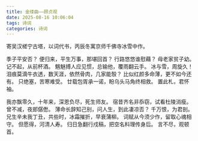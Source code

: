 ```yaml
---
title: 金缕曲——顾贞观
date: 2025-08-16 10:06:04
tags: 诗词
categories: 诗词
---
```


寄吴汉槎宁古塔，以词代书，丙辰冬寓京师千佛寺冰雪中作。

<!-- more -->

季子平安否？
便归来，平生万事，那堪回首？
行路悠悠谁慰藉？
母老家贫子幼。
记不起，从前杯酒。
魑魅搏人应见惯，总输他，覆雨翻云手。
冰与雪，周旋久！
泪痕莫滴牛衣透，数天涯，依然骨肉，几家能彀？
比似红颜多命薄，更不如今还有。
只绝塞，苦寒难受。
廿载包胥承一诺，盼乌头马角终相救。
置此札，君怀袖。

我亦飘零久，十年来，深恩负尽，死生师友。
宿昔齐名非忝窃，试看杜陵消瘦。
曾不减，夜郎僝僽。
薄命长辞知己别，问人生，到此凄凉否？
千万恨，为君剖。
兄生辛未我丁丑，共些时，冰霜摧折，早衰蒲柳。
词赋从今须少作，留取心魂相守。
但愿得，河清人寿。
归日急翻行戍稿，把空名料理传身后。
言不尽，观顿首。
